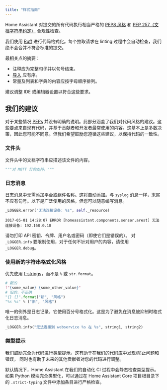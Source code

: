 ```yaml
---
title: "样式指南"
---
```


Home Assistant 对提交的所有代码执行相当严格的 [PEP8 风格](https://peps.python.org/pep-0008/) 和 [PEP 257（文档字符串约定）](https://peps.python.org/pep-0257/) 合规性检查。

我们使用 [Ruff](https://docs.astral.sh/ruff/) 进行代码格式化。每个拉取请求在 linting 过程中会自动检查，我们绝不会合并不符合标准的提交。

最相关点的摘要：

- 注释应为完整句子并以句号结束。
- [导入](https://peps.python.org/pep-0008/#imports) 应有序。
- 常量及列表和字典的内容应按字母顺序排列。

建议调整 IDE 或编辑器设置以符合这些要求。

## 我们的建议

对于某些情况 [PEPs](https://peps.python.org/) 并没有明确的说明。此部分涵盖了我们对代码风格的建议。这些要点来自现有代码，并基于贡献者和开发者最常使用的内容。这基本上是多数决策，因此您可能不同意。但我们希望鼓励您遵循这些建议，以保持代码的一致性。

### 文件头

文件头中的文档字符串应描述该文件的内容。

```python
"""对 MQTT 灯的支持。"""
```

### 日志消息

日志消息中无需添加平台或组件名称。这将自动添加。与 `syslog` 消息一样，末尾不应有句号。以下是广泛使用的风格，但您可以随意编写消息。

```python
_LOGGER.error("无法连接设备: %s", self._resource)
```

```log
2017-05-01 14:28:07 ERROR [homeassistant.components.sensor.arest] 无法连接设备: 192.168.0.18
```

请勿打印 API 密钥、令牌、用户名或密码（即使它们是错误的）。
对 `_LOGGER.info` 要限制使用，对于任何不针对用户的内容，请使用 `_LOGGER.debug`。

### 使用新的字符串格式化风格

优先使用 [f-strings](https://docs.python.org/3/reference/lexical_analysis.html#f-strings)，而不是 `%` 或 `str.format`。

```python
# 新的
f"{some_value} {some_other_value}"
# 旧的，不正确
"{} {}".format("新", "风格")
"%s %s" % ("旧", "风格")
```

唯一的例外是日志记录，它使用百分号格式化。这是为了避免在消息被抑制时格式化日志消息。

```python
_LOGGER.info("无法连接到 webservice %s 在 %s", string1, string2)
```

### 类型提示

我们鼓励完全为代码进行类型提示。这有助于在我们的代码库中发现/防止问题和错误，
同时也有助于未来的其他贡献者对您的代码进行调整。

默认情况下，Home Assistant 在我们的自动化 CI 过程中会静态检查类型提示。
如果 Python 模块完全类型化，可以通过在 Home Assistant Core 项目根目录下的 `.strict-typing` 文件中添加条目进行严格检查。